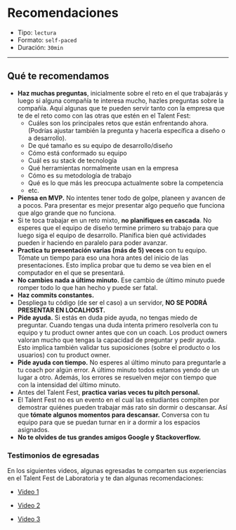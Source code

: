 # Recomendaciones

- Tipo: `lectura`
- Formato: `self-paced`
- Duración: `30min`

***

## Qué te recomendamos

- **Haz muchas preguntas**, inicialmente sobre el reto en el que trabajarás y
  luego si alguna compañía te interesa mucho, hazles preguntas sobre la compañía.
  Aquí algunas que te pueden servir tanto con la empresa que te de el reto como
  con las otras que estén en el Talent Fest:
  * Cuáles son los principales retos que están enfrentando ahora. (Podrías
    ajustar también la pregunta y hacerla específica a diseño o a desarrollo).
  * De qué tamaño es su equipo de desarrollo/diseño
  * Cómo está conformado su equipo
  * Cuál es su stack de tecnología
  * Qué herramientas normalmente usan en la empresa
  * Cómo es su metodología de trabajo
  * Qué es lo que más les preocupa actualmente sobre la competencia
  * etc.
- **Piensa en MVP.** No intentes tener todo de golpe, planeen y avancen de a
  pocos. Para presentar es mejor presentar algo pequeño que funciona que algo
  grande que no funciona.
- Si te toca trabajar en un reto mixto, **no planifiques en cascada**. No
  esperes que el equipo de diseño termine primero su trabajo para que luego siga
  el equipo de desarrollo. Planifica bien qué actividades pueden ir haciendo en
  paralelo para poder avanzar.
- **Practica tu presentación varias (más de 5) veces** con tu equipo. Tómate un
  tiempo para eso una hora antes del inicio de las presentaciones. Esto implica
  probar que tu demo se vea bien en el computador en el que se presentará.
- **No cambies nada a último minuto.** Ese cambio de último minuto puede romper
  todo lo que han hecho y puede ser fatal.
- **Haz commits constantes.**
- Despliega tu código (de ser el caso) a un servidor, **NO SE PODRÁ PRESENTAR EN
  LOCALHOST.**
- **Pide ayuda.** Si estás en duda pide ayuda, no tengas miedo de preguntar.
  Cuando tengas una duda intenta primero resolverla con tu equipo y tu product
  owner antes que con un coach. Los product owners valoran mucho que tengas la
  capacidad de preguntar y pedir ayuda. Esto implica también validar tus
  suposiciones (sobre el producto o los usuarios) con tu product owner.
- **Pide ayuda con tiempo.** No esperes al último minuto para preguntarle a tu
  coach por algún error. A último minuto todos estamos yendo de un lugar a otro.
  Además, los errores se resuelven mejor con tiempo que con la intensidad del
  último minuto.
- Antes del Talent Fest, **practica varias veces tu pitch personal.**
- El Talent Fest no es un evento en el cual las estudiantes compiten por
  demostrar quiénes pueden trabajar más rato sin dormir o descansar. Así que
  **tómate algunos momentos para descansar.** Conversa con tu equipo para que se
  puedan turnar en ir a dormir a los espacios asignados.
- **No te olvides de tus grandes amigos Google y Stackoverflow.**

### Testimonios de egresadas

En los siguientes videos, algunas egresadas te comparten sus experiencias en el
Talent Fest de Laboratoria y te dan algunas recomendaciones:

- [Video 1](https://youtu.be/iZcSIEBfgzs)

- [Video 2](https://youtu.be/TTWZ1SH7E3U)

- [Video 3](https://laboratoria-1.wistia.com/medias/lbwg1p7aej)
